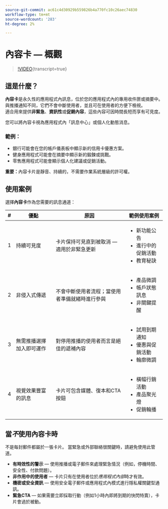 ```yaml
---
source-git-commit: ac61c4d30929b559826b4a770fc10c26aec74830
workflow-type: tm+mt
source-wordcount: '283'
ht-degree: 2%

---
```

# 內容卡 — 概觀

>[!VIDEO](https://video.tv.adobe.com/v/3458224/?learn=on&enablevpops){transcript=true}

## 這是什麼？

**內容卡**&#x200B;是永久性的應用程式內訊息，位於您的應用程式內的專用收件匣或摘要中。 與推播通知不同，它們不會中斷使用者，並且可在使用者的方便下檢視。\
適合用來提供&#x200B;**非緊急**、**資訊性**&#x200B;或&#x200B;**促銷內容**，這些內容可因時間長短而享有可見度。

您可以將內容卡視為應用程式內「訊息中心」或個人化動態消息。

### 範例：

- 銀行可能會在您的帳戶儀表板中顯示新的信用卡優惠方案。
- 健身應用程式可能會在摘要中顯示新的鍛鍊或挑戰。
- 零售應用程式可能會顯示個人化建議或促銷活動。

**重要：**&#x200B;內容卡片是靜音、持續的，不需要作業系統層級的許可權。

## 使用案例

選擇&#x200B;**內容卡**&#x200B;作為您需要的訊息通道：

| # | 優點 | 原因 | 範例使用案例 |
|---|---------|-----|-------------------|
| 1 | 持續可見度 | 卡片保持可見直到被取消 — 適用於非緊急更新 | <ul><li>新功能公告</li><li>進行中的促銷活動</li><li>教育秘訣</li></ul> |
| 2 | 非侵入式傳遞 | 不會中斷使用者流程；當使用者準備就緒時進行參與 | <ul><li>產品微調</li><li>帳戶狀態訊息</li><li>非關鍵提醒</li></ul> |
| 3 | 無需推播選擇加入即可運作 | 對停用推播的使用者而言是絕佳的遞補內容 | <ul><li>試用到期通知</li><li>優惠與促銷活動</li><li>輪廓微調</li></ul> |
| 4 | 視覺效果豐富的訊息 | 卡片可包含媒體、復本和CTA按鈕 | <ul><li>橫幅行銷活動</li><li>產品聚光燈</li><li>促銷輪播</li></ul> |

## 當&#x200B;*不*&#x200B;使用內容卡時

不是每封郵件都屬於一張卡片。 當緊急或外部聯絡很關鍵時，請避免使用此管道。

- **有時效性的警示** — 使用推播或電子郵件來處理緊急情況（例如，停機時間、安全性、付款問題）。
- **非作用中的使用者** — 卡片只有在使用者位於&#x200B;*應用程式內部*&#x200B;時才有效。
- **機密或安全資訊** — 使用安全電子郵件或應用程式內模式進行隱私權關鍵型通訊。
- **緊急CTA** — 如果需要立即採取行動（例如1小時內即將到期的快閃特賣），卡片會過於被動。
